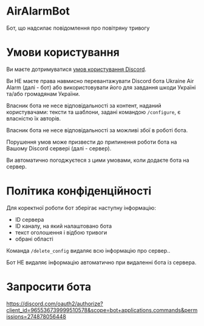 # AirAlarmBot
Бот, що надсилає повідомлення про повітряну тривогу

# Умови користування
Ви маєте дотримуватися [умов користування Discord](https://discord.com/terms).

Ви НЕ маєте права навмисно перевантажувати Discord бота Ukraine Air Alarm (далі - бот) або використовувати його для завдання шкоди Україні та/або громадянам України.

Власник бота не несе відповідальності за контент, наданий користувачами: тексти та шаблони, задані командою `/configure`, є власністю їх авторів.

Власник бота не несе відповідальності за можливі збої в роботі бота.

Порушення умов може призвести до припинення роботи бота на Вашому Discord сервері (далі - сервер).

Ви автоматично погоджуєтеся з цими умовами, коли додаєте бота на сервер.

# Політика конфіденційності
Для коректної роботи бот зберігає наступну інформацію:
- ID сервера
- ID каналу, на який налаштовано бота
- текст оголошення і відбою тривоги
- обрані області

Команда `/delete_config` видаляє всю інформацію про сервер..

Бот НЕ видаляє інформацію автоматично при видаленні бота із сервера.

# Запросити бота
https://discord.com/oauth2/authorize?client_id=965536739999510578&scope=bot+applications.commands&permissions=274878056448
